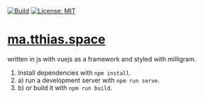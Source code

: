 [![Build](https://github.com/fischer-matthias/ma.tthias.space/workflows/Build/badge.svg)](https://github.com/fischer-matthias/ma.tthias.space/actions?query=workflow%3ABuild) [![License: MIT](https://img.shields.io/badge/License-MIT-yellow.svg)](https://github.com/fischer-matthias/ma.tthias.space/blob/master/LICENSE)
# [ma.tthias.space](https://ma.tthias.space)
written in js with vuejs as a framework and styled with milligram.

1. Install dependencies with `npm install`.
2. a) run a development server with `npm run serve`.
2. b) or build it with `npm run build`.
